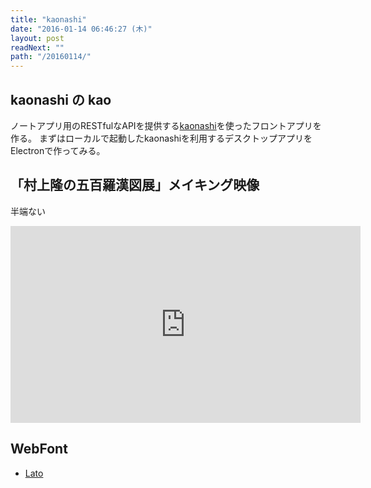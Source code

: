 ```yaml
---
title: "kaonashi"
date: "2016-01-14 06:46:27 (木)"
layout: post
readNext: ""
path: "/20160114/"
---
```


## kaonashi の kao

ノートアプリ用のRESTfulなAPIを提供する[kaonashi](https://github.com/achiku/kaonashi)を使ったフロントアプリを作る。
まずはローカルで起動したkaonashiを利用するデスクトップアプリをElectronで作ってみる。

## 「村上隆の五百羅漢図展」メイキング映像

半端ない

<iframe width="560" height="315" src="https://www.youtube.com/embed/hJkTvtV6n5o" frameborder="0" allowfullscreen></iframe>


## WebFont

- [Lato](https://www.google.com/fonts/specimen/Lato)
